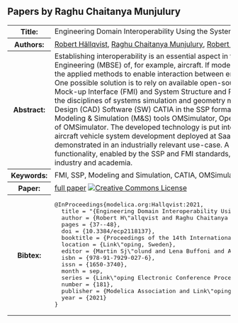 ## Papers by Raghu Chaitanya Munjulury
<table><tr><th>Title:</th>
<td>Engineering Domain Interoperability Using the System Structure and Parameterization (SSP) Standard</td>
</tr>
<tr><th>Authors:</th>
<td>
<a href="/proceedings/authors/RobertHallqvist">Robert Hällqvist</a>, <a href="/proceedings/authors/RaghuChaitanyaMunjulury">Raghu Chaitanya Munjulury</a>, <a href="/proceedings/authors/RobertBraun">Robert Braun</a>, <a href="/proceedings/authors/MagnusEek">Magnus Eek</a> and <a href="/proceedings/authors/PetterKrus">Petter Krus</a></td>
</tr>
<tr><th>Abstract:</th>
<td>Establishing interoperability is an essential aspect in the often pursued shift towards Model Based System Engineering (MBSE) of, for example, aircraft. If models are to be the primary information carriers during development, the applied methods to enable interaction between engineering domains need to be modular, reusable, and
scalable. One possible solution is to rely on available open-source tools and standards. In this paper, the standards Functional Mock-up Interface (FMI) and System
Structure and Parameterization (SSP) are exploited to exchange data between the disciplines of systems simulation and geometry modeling. A method to export data from
the 3D Computer Aided Design (CAD) Software (SW) CATIA in the SSP format is developed and presented. Analogously, FMI support of the Modeling &amp; Simulation (M&amp;S) tools OMSimulator, OpenModelica, and Dymola are utilized along with the SSP support of OMSimulator. The developed technology is put into context by means of integration with M&amp;S methodology for aircraft vehicle system development deployed at Saab Aeronautics. Finally, the established interoperability is demonstrated in an industrially relevant use-case. A primary goal of the research is to prototype and demonstrate functionality, enabled by the SSP and FMI standards, that could improve on MBSE methodology implemented in industry and academia.</td></tr>
<tr><th>Keywords:</th>
<td>FMI, SSP, Modeling and Simulation, CATIA, OMSimulator, OpenModelica, Dymola</td></tr>
<tr><th>Paper:</th>
<td><a href="https://doi.org/10.3384/ecp2118137">full paper</a> <a rel="license" href="http://creativecommons.org/licenses/by/4.0/"><img alt="Creative Commons License" style="border-width:0" src="https://i.creativecommons.org/l/by/4.0/80x15.png" /></a></td>
</tr>
<tr><th>Bibtex:</th>
<td><pre>
@InProceedings{modelica.org:Hallqvist:2021,
  title = &quot;{Engineering Domain Interoperability Using the System Structure and Parameterization (SSP) Standard}&quot;,
  author = {Robert H\&quot;allqvist and Raghu Chaitanya Munjulury and Robert Braun and Magnus Eek and Petter Krus},
  pages = {37--48},
  doi = {10.3384/ecp2118137},
  booktitle = {Proceedings of the 14th International Modelica Conference},
  location = {Link\&quot;oping, Sweden},
  editor = {Martin Sj\&quot;olund and Lena Buffoni and Adrian Pop and Lennart Ochel},
  isbn = {978-91-7929-027-6},
  issn = {1650-3740},
  month = sep,
  series = {Link\&quot;oping Electronic Conference Proceedings},
  number = {181},
  publisher = {Modelica Association and Link\&quot;oping University Electronic Press},
  year = {2021}
}
</pre></td></tr>
</table><br>
